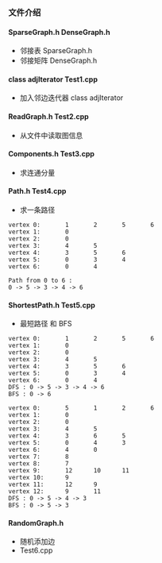 ### 文件介绍
####  SparseGraph.h  DenseGraph.h
- 邻接表 SparseGraph.h
- 邻接矩阵 DenseGraph.h
#### class adjIterator    Test1.cpp
- 加入邻边迭代器   class adjIterator
#### ReadGraph.h Test2.cpp
- 从文件中读取图信息
#### Components.h  Test3.cpp
- 求连通分量
#### Path.h  Test4.cpp
- 求一条路径
```
vertex 0:       1       2       5       6
vertex 1:       0
vertex 2:       0
vertex 3:       4       5
vertex 4:       3       5       6
vertex 5:       0       3       4
vertex 6:       0       4

Path from 0 to 6 :
0 -> 5 -> 3 -> 4 -> 6
```
#### ShortestPath.h  Test5.cpp
- 最短路径 和 BFS
```
vertex 0:       1       2       5       6       
vertex 1:       0
vertex 2:       0
vertex 3:       4       5
vertex 4:       3       5       6
vertex 5:       0       3       4
vertex 6:       0       4
DFS : 0 -> 5 -> 3 -> 4 -> 6
BFS : 0 -> 6

vertex 0:       5       1       2       6
vertex 1:       0
vertex 2:       0
vertex 3:       4       5
vertex 4:       3       6       5
vertex 5:       0       4       3
vertex 6:       4       0
vertex 7:       8
vertex 8:       7
vertex 9:       12      10      11
vertex 10:      9
vertex 11:      12      9
vertex 12:      9       11
DFS : 0 -> 5 -> 4 -> 3
BFS : 0 -> 5 -> 3
```
#### RandomGraph.h
- 随机添加边
- Test6.cpp